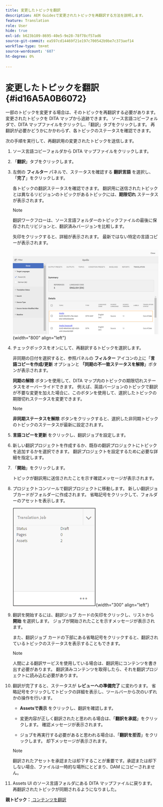 ```yaml
---
title: 変更したトピックを翻訳
description: AEM Guidesで変更されたトピックを再翻訳する方法を説明します。
feature: Translation
role: User
hide: true
exl-id: b623b109-8695-40e5-9e28-78f78cf57ad6
source-git-commit: ea597cd14469f21e197c700542b9be7c373aef14
workflow-type: tm+mt
source-wordcount: '607'
ht-degree: 0%

---
```


# 変更したトピックを翻訳 {#id16A5A0B6072}

一部のトピックを変更する場合は、そのトピックを再翻訳する必要があります。 変更されたトピックを DITA マップから追跡できます。 ソース言語コピーフォルダで、DITA マップファイルをクリックし、「翻訳」タブをクリックします。 再翻訳が必要かどうかにかかわらず、各トピックのステータスを確認できます。

次の手順を実行して、再翻訳用の変更されたトピックを送信します。

1. ソース言語コピーフォルダから DITA マップファイルをクリックします。

1. 「**翻訳**」タブをクリックします。

1. 左側の **フィルター** パネルで、ステータスを確認する **翻訳言語** を選択し、「**完了**」をクリックします。

   各トピックの翻訳ステータスを確認できます。 翻訳用に送信されたトピックとは異なるリビジョンのトピックがあるトピックには、**期限切れ** ステータスが表示されます。

   >[!NOTE]
   >
   > 翻訳ワークフローは、ソース言語フォルダーのトピックファイルの最後に保存されたリビジョンと、翻訳済みバージョンを比較します。

   矢印をクリックすると、詳細が表示されます。 最新ではない特定の言語コピーが表示されます。

   ![](images/out-of-sync-uuid.png){width="800" align="left"}

1. チェックボックスをオンにして、再翻訳するトピックを選択します。

   非同期の日付を選択すると、参照パネルの **フィルター** アイコンの上に「**言語コピーを作成/更新** オプションと **「同期の不一致ステータスを解除**」ボタンが表示されます。

   **同期の解除** ボタンを使用して、DITA マップ内のトピックの期限切れステータスをオーバーライドできます。 例えば、英語バージョンのトピックで翻訳が不要な変更を加えた場合に、このボタンを使用して、選択したトピックの期限切れステータスを変更できます。

   >[!NOTE]
   >
   > **非同期ステータスを解除** ボタンをクリックすると、選択した非同期トピックのトピックのステータスが最新に設定されます。

1. **言語コピーを更新** をクリックし、翻訳ジョブを設定します。

1. 新しい翻訳プロジェクトを作成するか、既存の翻訳プロジェクトにトピックを追加するかを選択できます。 翻訳プロジェクトを設定するために必要な詳細を指定します。

1. 「**開始**」をクリックします。

   トピックが翻訳用に送信されたことを示す確認メッセージが表示されます。

1. プロジェクトコンソールで翻訳プロジェクトに移動します。 新しい翻訳ジョブカードがフォルダーに作成されます。 省略記号をクリックして、フォルダーのアセットを表示します。

   ![](images/incremental-job.PNG){width="300" align="left"}

1. 翻訳を開始するには、翻訳ジョブ カードの矢印をクリックし、リストから **開始** を選択します。 ジョブが開始されたことを示すメッセージが表示されます。

   また、翻訳ジョブ カードの下部にある省略記号をクリックすると、翻訳されているトピックのステータスを表示することもできます。

   >[!NOTE]
   >
   > 人間による翻訳サービスを使用している場合は、翻訳用にコンテンツを書き出す必要があります。 翻訳済みコンテンツを取得したら、それを翻訳プロジェクトに読み込む必要があります。

1. 翻訳が完了すると、ステータスが **レビューへの準備完了** に変わります。 省略記号をクリックしてトピックの詳細を表示し、ツールバーから次のいずれかの操作を行います。

   - **Assetsで表示** をクリックし、翻訳を確認します。

   - 変更内容が正しく翻訳されたと思われる場合は、「**翻訳を承認**」をクリックします。 確認メッセージが表示されます。

   - ジョブを再実行する必要があると思われる場合は、「**翻訳を拒否**」をクリックします。 却下メッセージが表示されます。

   >[!NOTE]
   >
   > 翻訳されたアセットを承認または却下することが重要です。承認または却下しない場合、ファイルは一時的な場所にとどまり、DAM にコピーされません。

1. Assets UI のソース言語フォルダにある DITA マップファイルに戻ります。 再翻訳されたトピックが同期されるようになりました。


**親トピック：**[ コンテンツを翻訳 ](translation.md)
